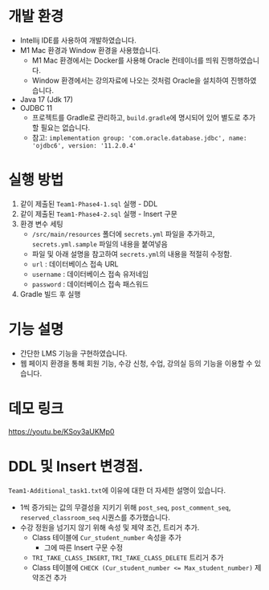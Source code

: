 # 개발 환경
- Intellij IDE를 사용하여 개발하였습니다.
- M1 Mac 환경과 Window 환경을 사용했습니다.
  - M1 Mac 환경에서는 Docker를 사용해 Oracle 컨테이너를 띄워 진행하였습니다.
  - Window 환경에서는 강의자료에 나오는 것처럼 Oracle을 설치하여 진행하였습니다.
- Java 17 (Jdk 17)
- OJDBC 11 
  - 프로젝트를 Gradle로 관리하고, `build.gradle`에 명시되어 있어 별도로 추가할 필요는 없습니다.
  - 참고: `implementation group: 'com.oracle.database.jdbc', name: 'ojdbc6', version: '11.2.0.4'`

# 실행 방법
1. 같이 제출된 `Team1-Phase4-1.sql` 실행 - DDL
2. 같이 제출된 `Team1-Phase4-2.sql` 실행 - Insert 구문
3. 환경 변수 세팅
   - `/src/main/resources` 폴더에 `secrets.yml` 파일을 추가하고, `secrets.yml.sample` 파일의 내용을 붙여넣음
   - 파일 및 아래 설명을 참고하여 `secrets.yml`의 내용을 적절히 수정함.
   - `url` : 데이터베이스 접속 URL
   - `username` : 데이터베이스 접속 유저네임
   - `password` : 데이터베이스 접속 패스워드
4. Gradle 빌드 후 실행 

# 기능 설명
- 간단한 LMS 기능을 구현하였습니다.
- 웹 페이지 환경을 통해 회원 기능, 수강 신청, 수업, 강의실 등의 기능을 이용할 수 있습니다.

# 데모 링크
<https://youtu.be/KSoy3aUKMp0>

# DDL 및 Insert 변경점.
`Team1-Additional_task1.txt`에 이유에 대한 더 자세한 설명이 있습니다.

- 1씩 증가되는 값의 무결성을 지키기 위해 `post_seq`, `post_comment_seq`, `reserved_classroom_seq` 시퀀스를 추가했습니다.
- 수강 정원을 넘기지 않기 위해 속성 및 제약 조건, 트리거 추가.
  - Class 테이블에 `Cur_student_number` 속성을 추가
    - 그에 따른 Insert 구문 수정
  - `TRI_TAKE_CLASS_INSERT`, `TRI_TAKE_CLASS_DELETE` 트리거 추가
  - Class 테이블에 `CHECK (Cur_student_number <= Max_student_number)` 제약조건 추가
